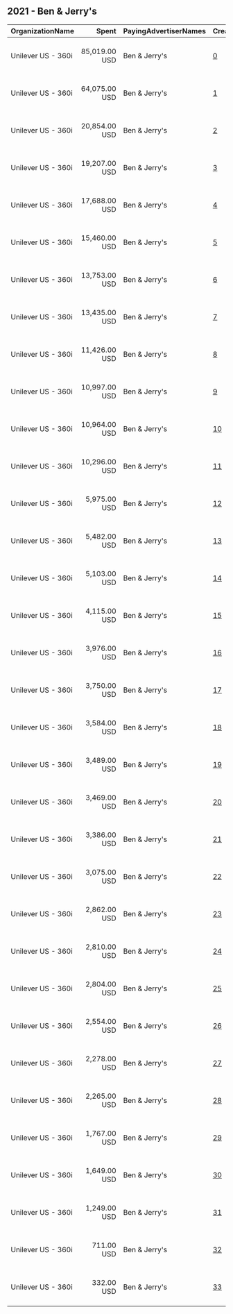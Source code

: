 ## 2021 - Ben & Jerry's 
|OrganizationName|Spent|PayingAdvertiserNames|CreativeUrls|Impressions|Genders|AgeBrackets|CountryCodes|BillingAddresses|CandidateBallotInformation|
|:---|---:|:---|:---|---:|:---|:---|:---|:---|:---|
|Unilever US - 360i|85,019.00 USD|Ben & Jerry's|[0](https://www.snap.com/political-ads/asset/9862e029d97e184987ee9e3aa006f8030abd42cc225fedb6b5231c1659027ccb?mediaType=mp4)|14,153,722||18+|united states|"32 Avenue of the Americas,New York,10013,US"||
|Unilever US - 360i|64,075.00 USD|Ben & Jerry's|[1](https://www.snap.com/political-ads/asset/9862e029d97e184987ee9e3aa006f8030abd42cc225fedb6b5231c1659027ccb?mediaType=mp4)|18,960,700||18+|united states|"32 Avenue of the Americas,New York,10013,US"||
|Unilever US - 360i|20,854.00 USD|Ben & Jerry's|[2](https://www.snap.com/political-ads/asset/c1c647a25b2100ac88dd89013da154d667f9aa6a128607ef5fb251da806d8b5e?mediaType=mp4)|4,418,866||18+|united states|"32 Avenue of the Americas,New York,10013,US"||
|Unilever US - 360i|19,207.00 USD|Ben & Jerry's|[3](https://www.snap.com/political-ads/asset/c1c647a25b2100ac88dd89013da154d667f9aa6a128607ef5fb251da806d8b5e?mediaType=mp4)|5,885,686||18+|united states|"32 Avenue of the Americas,New York,10013,US"||
|Unilever US - 360i|17,688.00 USD|Ben & Jerry's|[4](https://www.snap.com/political-ads/asset/23e94ec29c3c9d631dd49a27b67142aa99d0ff7f364becb320b7f14eba45d515?mediaType=mp4)|3,706,393||18+|united states|"32 Avenue of the Americas,New York,10013,US"||
|Unilever US - 360i|15,460.00 USD|Ben & Jerry's|[5](https://www.snap.com/political-ads/asset/23e94ec29c3c9d631dd49a27b67142aa99d0ff7f364becb320b7f14eba45d515?mediaType=mp4)|4,753,314||18+|united states|"32 Avenue of the Americas,New York,10013,US"||
|Unilever US - 360i|13,753.00 USD|Ben & Jerry's|[6](https://www.snap.com/political-ads/asset/049ca43acc1222970d37d2c31683ef76615cfbfc409b11dbc97dcf6877fb7d29?mediaType=mp4)|4,223,642||18+|united states|"32 Avenue of the Americas,New York,10013,US"||
|Unilever US - 360i|13,435.00 USD|Ben & Jerry's|[7](https://www.snap.com/political-ads/asset/049ca43acc1222970d37d2c31683ef76615cfbfc409b11dbc97dcf6877fb7d29?mediaType=mp4)|2,681,136||18+|united states|"32 Avenue of the Americas,New York,10013,US"||
|Unilever US - 360i|11,426.00 USD|Ben & Jerry's|[8](https://www.snap.com/political-ads/asset/23e94ec29c3c9d631dd49a27b67142aa99d0ff7f364becb320b7f14eba45d515?mediaType=mp4)|1,550,916||18+|united states|"32 Avenue of the Americas,New York,10013,US"||
|Unilever US - 360i|10,997.00 USD|Ben & Jerry's|[9](https://www.snap.com/political-ads/asset/9c17aecb9b9ca66f54d47f2e9ce073860a0fdc6dea42c3e181c3ff8c0a2f7aa6?mediaType=mp4)|4,432,458||18+|united states|"32 Avenue of the Americas,New York,10013,US"||
|Unilever US - 360i|10,964.00 USD|Ben & Jerry's|[10](https://www.snap.com/political-ads/asset/9c17aecb9b9ca66f54d47f2e9ce073860a0fdc6dea42c3e181c3ff8c0a2f7aa6?mediaType=mp4)|3,815,328||18+|united states|"32 Avenue of the Americas,New York,10013,US"||
|Unilever US - 360i|10,296.00 USD|Ben & Jerry's|[11](https://www.snap.com/political-ads/asset/c1c647a25b2100ac88dd89013da154d667f9aa6a128607ef5fb251da806d8b5e?mediaType=mp4)|1,393,347||18+|united states|"32 Avenue of the Americas,New York,10013,US"||
|Unilever US - 360i|5,975.00 USD|Ben & Jerry's|[12](https://www.snap.com/political-ads/asset/e5d1eade2653fed1f110c8e524a4caed7f4f674bbc9d31917a4c01bb3616bb96?mediaType=mp4)|613,937||18+|united states|"32 Avenue of the Americas,New York,10013,US"||
|Unilever US - 360i|5,482.00 USD|Ben & Jerry's|[13](https://www.snap.com/political-ads/asset/9c17aecb9b9ca66f54d47f2e9ce073860a0fdc6dea42c3e181c3ff8c0a2f7aa6?mediaType=mp4)|818,542||18+|united states|"32 Avenue of the Americas,New York,10013,US"||
|Unilever US - 360i|5,103.00 USD|Ben & Jerry's|[14](https://www.snap.com/political-ads/asset/9862e029d97e184987ee9e3aa006f8030abd42cc225fedb6b5231c1659027ccb?mediaType=mp4)|2,002,050||18+|united states|"32 Avenue of the Americas,New York,10013,US"||
|Unilever US - 360i|4,115.00 USD|Ben & Jerry's|[15](https://www.snap.com/political-ads/asset/23e94ec29c3c9d631dd49a27b67142aa99d0ff7f364becb320b7f14eba45d515?mediaType=mp4)|1,467,061||18+|united states|"32 Avenue of the Americas,New York,10013,US"||
|Unilever US - 360i|3,976.00 USD|Ben & Jerry's|[16](https://www.snap.com/political-ads/asset/9862e029d97e184987ee9e3aa006f8030abd42cc225fedb6b5231c1659027ccb?mediaType=mp4)|255,861||18+|united states|"32 Avenue of the Americas,New York,10013,US"||
|Unilever US - 360i|3,750.00 USD|Ben & Jerry's|[17](https://www.snap.com/political-ads/asset/e5d1eade2653fed1f110c8e524a4caed7f4f674bbc9d31917a4c01bb3616bb96?mediaType=mp4)|461,162||18+|united states|"32 Avenue of the Americas,New York,10013,US"||
|Unilever US - 360i|3,584.00 USD|Ben & Jerry's|[18](https://www.snap.com/political-ads/asset/c1c647a25b2100ac88dd89013da154d667f9aa6a128607ef5fb251da806d8b5e?mediaType=mp4)|1,384,277||18+|united states|"32 Avenue of the Americas,New York,10013,US"||
|Unilever US - 360i|3,489.00 USD|Ben & Jerry's|[19](https://www.snap.com/political-ads/asset/e5d1eade2653fed1f110c8e524a4caed7f4f674bbc9d31917a4c01bb3616bb96?mediaType=mp4)|448,005||18+|united states|"32 Avenue of the Americas,New York,10013,US"||
|Unilever US - 360i|3,469.00 USD|Ben & Jerry's|[20](https://www.snap.com/political-ads/asset/049ca43acc1222970d37d2c31683ef76615cfbfc409b11dbc97dcf6877fb7d29?mediaType=mp4)|1,236,567||18+|united states|"32 Avenue of the Americas,New York,10013,US"||
|Unilever US - 360i|3,386.00 USD|Ben & Jerry's|[21](https://www.snap.com/political-ads/asset/23e94ec29c3c9d631dd49a27b67142aa99d0ff7f364becb320b7f14eba45d515?mediaType=mp4)|1,347,418||18+|united states|"32 Avenue of the Americas,New York,10013,US"||
|Unilever US - 360i|3,075.00 USD|Ben & Jerry's|[22](https://www.snap.com/political-ads/asset/23e94ec29c3c9d631dd49a27b67142aa99d0ff7f364becb320b7f14eba45d515?mediaType=mp4)|1,190,499||18+|united states|"32 Avenue of the Americas,New York,10013,US"||
|Unilever US - 360i|2,862.00 USD|Ben & Jerry's|[23](https://www.snap.com/political-ads/asset/c1c647a25b2100ac88dd89013da154d667f9aa6a128607ef5fb251da806d8b5e?mediaType=mp4)|1,135,302||18+|united states|"32 Avenue of the Americas,New York,10013,US"||
|Unilever US - 360i|2,810.00 USD|Ben & Jerry's|[24](https://www.snap.com/political-ads/asset/23e94ec29c3c9d631dd49a27b67142aa99d0ff7f364becb320b7f14eba45d515?mediaType=mp4)|621,244||18+|united states|"32 Avenue of the Americas,New York,10013,US"||
|Unilever US - 360i|2,804.00 USD|Ben & Jerry's|[25](https://www.snap.com/political-ads/asset/e5d1eade2653fed1f110c8e524a4caed7f4f674bbc9d31917a4c01bb3616bb96?mediaType=mp4)|421,289||18+|united states|"32 Avenue of the Americas,New York,10013,US"||
|Unilever US - 360i|2,554.00 USD|Ben & Jerry's|[26](https://www.snap.com/political-ads/asset/c1c647a25b2100ac88dd89013da154d667f9aa6a128607ef5fb251da806d8b5e?mediaType=mp4)|393,142||18+|united states|"32 Avenue of the Americas,New York,10013,US"||
|Unilever US - 360i|2,278.00 USD|Ben & Jerry's|[27](https://www.snap.com/political-ads/asset/23e94ec29c3c9d631dd49a27b67142aa99d0ff7f364becb320b7f14eba45d515?mediaType=mp4)|351,086||18+|united states|"32 Avenue of the Americas,New York,10013,US"||
|Unilever US - 360i|2,265.00 USD|Ben & Jerry's|[28](https://www.snap.com/political-ads/asset/049ca43acc1222970d37d2c31683ef76615cfbfc409b11dbc97dcf6877fb7d29?mediaType=mp4)|861,600||18+|united states|"32 Avenue of the Americas,New York,10013,US"||
|Unilever US - 360i|1,767.00 USD|Ben & Jerry's|[29](https://www.snap.com/political-ads/asset/049ca43acc1222970d37d2c31683ef76615cfbfc409b11dbc97dcf6877fb7d29?mediaType=mp4)|123,567||18+|united states|"32 Avenue of the Americas,New York,10013,US"||
|Unilever US - 360i|1,649.00 USD|Ben & Jerry's|[30](https://www.snap.com/political-ads/asset/9c17aecb9b9ca66f54d47f2e9ce073860a0fdc6dea42c3e181c3ff8c0a2f7aa6?mediaType=mp4)|129,064||18+|united states|"32 Avenue of the Americas,New York,10013,US"||
|Unilever US - 360i|1,249.00 USD|Ben & Jerry's|[31](https://www.snap.com/political-ads/asset/c1c647a25b2100ac88dd89013da154d667f9aa6a128607ef5fb251da806d8b5e?mediaType=mp4)|85,642||18+|united states|"32 Avenue of the Americas,New York,10013,US"||
|Unilever US - 360i|711.00 USD|Ben & Jerry's|[32](https://www.snap.com/political-ads/asset/049ca43acc1222970d37d2c31683ef76615cfbfc409b11dbc97dcf6877fb7d29?mediaType=mp4)|59,175||18+|united states|"32 Avenue of the Americas,New York,10013,US"||
|Unilever US - 360i|332.00 USD|Ben & Jerry's|[33](https://www.snap.com/political-ads/asset/23e94ec29c3c9d631dd49a27b67142aa99d0ff7f364becb320b7f14eba45d515?mediaType=mp4)|29,502||18+|united states|"32 Avenue of the Americas,New York,10013,US"||
